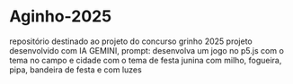 # Aginho-2025
repositório destinado ao projeto do concurso grinho 2025 
projeto desenvolvido com IA GEMINI, prompt: desenvolva um jogo no p5.js com o tema no campo e cidade com o tema de festa junina com milho, fogueira, pipa, bandeira de festa e com luzes
